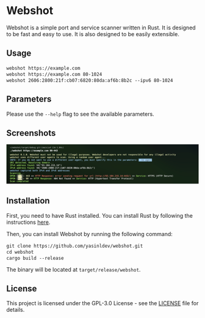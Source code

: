 # Webshot

Webshot is a simple port and service scanner written in Rust. It is designed to be fast and easy to use. It is also designed to be easily extensible.

## Usage

```
webshot https://example.com 
webshot https://example.com 80-1024 
webshot 2606:2800:21f:cb07:6820:80da:af6b:8b2c --ipv6 80-1024
```

## Parameters

Please use the `--help` flag to see the available parameters.

## Screenshots

![Screenshot](img/img.png)

## Installation

First, you need to have Rust installed. You can install Rust by following the instructions [here](https://www.rust-lang.org/tools/install).

Then, you can install Webshot by running the following command:

```
git clone https://github.com/yasinldev/webshot.git
cd webshot
cargo build --release
```

The binary will be located at `target/release/webshot`.

## License

This project is licensed under the GPL-3.0 License - see the [LICENSE](LICENSE) file for details.
